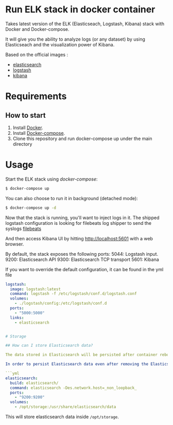 # Run ELK stack in docker container

Takes latest version of the ELK (Elasticseach, Logstash, Kibana) stack with Docker and Docker-compose.

It will give you the ability to analyze logs (or any dataset) by using Elasticseach and the visualization power of Kibana.


Based on the official images :

* [elasticsearch](https://registry.hub.docker.com/_/elasticsearch/)
* [logstash](https://registry.hub.docker.com/_/logstash/)
* [kibana](https://registry.hub.docker.com/_/kibana/)

# Requirements

## How to start

1. Install [Docker](http://docker.io).
2. Install [Docker-compose](http://docs.docker.com/compose/install/).
3. Clone this repository and run docker-compose up under the main directory 

# Usage

Start the ELK stack using *docker-compose*:

```bash
$ docker-compose up
```

You can also choose to run it in background (detached mode):

```bash
$ docker-compose up -d
```

Now that the stack is running, you'll want to inject logs in it. The shipped logstash configuration is looking for filebeats log shipper to send the syslogs [filebeats](https://www.elastic.co/products/beats/filebeat) 

And then access Kibana UI by hitting [http://localhost:5601](http://localhost:5601) with a web browser.

By default, the stack exposes the following ports:
  5044: Logstash input.
  9200: Elasticsearch API
  9300: Elasticsearch TCP transport
  5601: Kibana



If you want to override the default configuration, it can be found in the yml file

```yml
logstash:
  image: logstash:latest
  command: logstash -f /etc/logstash/conf.d/logstash.conf
  volumes:
    - ./logstash/config:/etc/logstash/conf.d
  ports:
    - "5000:5000"
  links:
    - elasticsearch


# Storage

## How can I store Elasticsearch data?

The data stored in Elasticsearch will be persisted after container reboot but not after container removal.

In order to persist Elasticsearch data even after removing the Elasticsearch container, you'll have to mount a volume on your Docker host. Update the elasticsearch container declaration to:

```yml
elasticsearch:
  build: elasticsearch/
  command: elasticsearch -Des.network.host=_non_loopback_
  ports:
    - "9200:9200"
  volumes:
    - /opt/storage:/usr/share/elasticsearch/data
```

This will store elasticsearch data inside `/opt/storage`.
